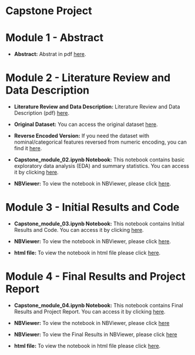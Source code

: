 # Capstone Project

# Module 1 - Abstract

- **Abstract:** Abstrat in pdf [here](/PANG_Assig01_abstract.pdf).

# Module 2 - Literature Review and Data Description

- **Literature Review and Data Description:** Literature Review and Data Description (pdf) [here](/Pang_module2_LitRev.pdf).
  
- **Original Dataset:** You can access the original dataset [here](/data.csv).

- **Reverse Encoded Version:** If you need the dataset with nominal/categorical features reversed from numeric encoding, you can find it [here](/data_cat.csv).

- **Capstone_module_02.ipynb Notebook:** This notebook contains basic exploratory data analysis (EDA) and summary statistics. You can access it by clicking [here](/Capstone_module_02.ipynb).

- **NBViewer:** To view the notebook in NBViewer, please click [here](https://nbviewer.org/github/bryantoca/capstone_project/blob/59ae45b4d4dfe117d56f179768cb4a20a5cb9d6c/Capstone_module_02.ipynb).

# Module 3 - Initial Results and Code

- **Capstone_module_03.ipynb Notebook:** This notebook contains Initial Results and Code. You can access it by clicking [here](/Capstone_module_03.ipynb).

- **NBViewer:** To view the notebook in NBViewer, please click [here](https://nbviewer.org/github/bryantoca/capstone_project/blob/198cff0fb860009344891394b731a42a99b3a7ba/Capstone_module_03.ipynb).


- **html file:** To view the notebook in html file please click [here](/Capstone_module_03.html).

# Module 4 - Final Results and Project Report

- **Capstone_module_04.ipynb Notebook:** This notebook contains Final Results and Project Report. You can access it by clicking [here](/Capstone_module_04.ipynb).

- **NBViewer:** To view the notebook in NBViewer, please click [here](https://nbviewer.org/github/bryantoca/capstone_project/blob/c9719e3c138c665436a36593995c58daa19e2504/Capstone_module_04.ipynb)

- **NBViewer:** To view the Final Results in NBViewer, please click [here](https://nbviewer.org/github/bryantoca/capstone_project/blob/c9719e3c138c665436a36593995c58daa19e2504/Capstone_module_04.ipynb#final_results)


- **html file:** To view the notebook in html file please click [here](/Capstone_module_04.html).
